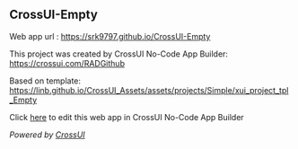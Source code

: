## CrossUI-Empty
Web app url : https://srk9797.github.io/CrossUI-Empty

This project was created by CrossUI No-Code App Builder: https://crossui.com/RADGithub

Based on template: https://linb.github.io/CrossUI_Assets/assets/projects/Simple/xui_project_tpl_Empty

Click [here](https://crossui.com/RADGithub/#!from=github&owner=srk9797&repo=CrossUI-Empty) to edit this web app in CrossUI No-Code App Builder

<i>Powered by [CrossUI](https://crossui.com)</i>
